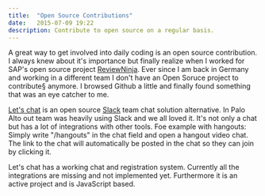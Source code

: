 ```yaml
---
title:  "Open Source Contributions"
date:   2015-07-09 19:22
description: Contribute to open source on a regular basis.
---
```


A great way to get involved into daily coding is an open source contribution. I always knew about it's importance but finally realize when I worked for SAP's open source project [ReviewNinja](https://www.github.com/reviewninja/review.ninja). Ever since I am back in Germany and working in a different team I don't have an Open Soruce project to contribute§ anymore. I browsed Github a little and finally found something that was an eye catcher to me.

[Let's chat](https://github.com/sdelements/lets-chat/) is an open source [Slack](https://slack.com/) team chat solution alternative. In Palo Alto out team was heavily using Slack and we all loved it. It's not only a chat but has a lot of integrations with other tools. Foe example with hangouts: Simply write "/hangouts" in the chat field and open a hangout video chat. The link to the chat will automatically be posted in the chat so they can join by clicking it.

Let's chat has a working chat and registration system. Currently all the integrations are missing and not implemented yet. Furthermore it is an active project and is JavaScript based.
